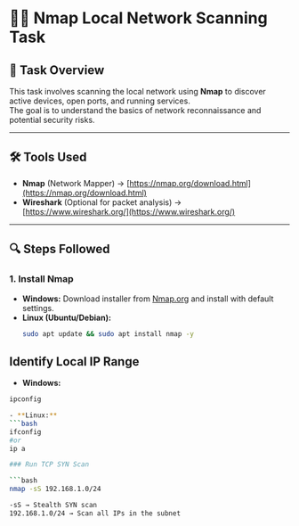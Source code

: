 # 🕵️‍♂️ Nmap Local Network Scanning Task

## 📌 Task Overview
This task involves scanning the local network using **Nmap** to discover active devices, open ports, and running services.  
The goal is to understand the basics of network reconnaissance and potential security risks.

---

## 🛠 Tools Used
- **Nmap** (Network Mapper) → [https://nmap.org/download.html](https://nmap.org/download.html)
- **Wireshark** (Optional for packet analysis) → [https://www.wireshark.org/](https://www.wireshark.org/)

---

## 🔍 Steps Followed

### **1. Install Nmap**
- **Windows:** Download installer from [Nmap.org](https://nmap.org/download.html) and install with default settings.
- **Linux (Ubuntu/Debian):**
  ```bash
  sudo apt update && sudo apt install nmap -y

##  Identify Local IP Range

-  **Windows:**
```bash
ipconfig

- **Linux:**
```bash
ifconfig
#or
ip a

### Run TCP SYN Scan

```bash
nmap -sS 192.168.1.0/24

-sS → Stealth SYN scan
192.168.1.0/24 → Scan all IPs in the subnet

